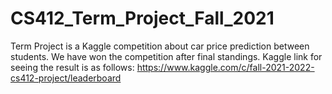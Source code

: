 # CS412_Term_Project_Fall_2021
Term Project is a Kaggle competition about car price prediction between students. We have won the competition after final standings. 
Kaggle link for seeing the result is as follows: https://www.kaggle.com/c/fall-2021-2022-cs412-project/leaderboard
